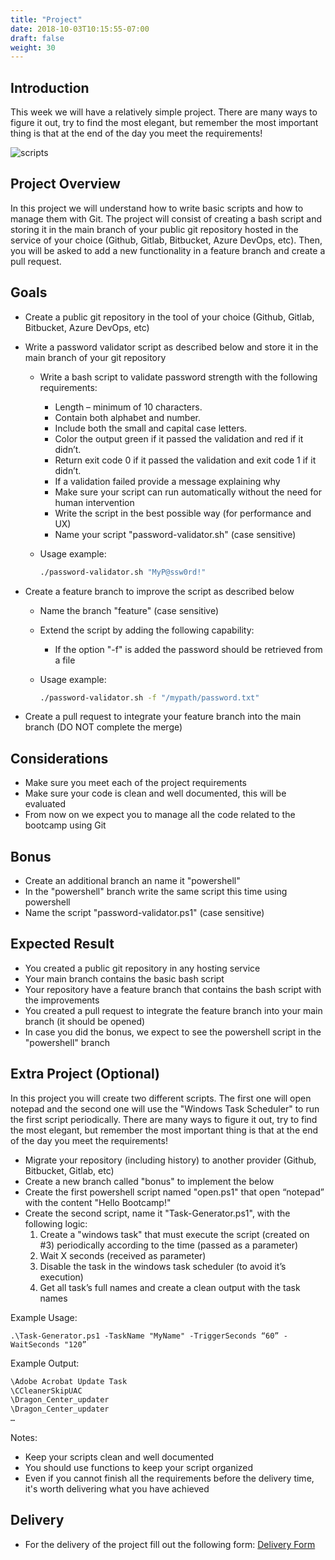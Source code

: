 ```yaml
---
title: "Project"
date: 2018-10-03T10:15:55-07:00
draft: false
weight: 30
---
```


## Introduction

This week we will have a relatively simple project.
There are many ways to figure it out, try to find the most elegant, but remember the most important thing is that at the end of the day you meet the requirements!

![scripts](/images/scripts-automation.png)

## Project Overview

In this project we will understand how to write basic scripts and how to manage them with Git. The project will consist of creating a bash script and storing it in the main branch of your public git repository hosted in the service of your choice (Github, Gitlab, Bitbucket, Azure DevOps, etc). Then, you will be asked to add a new functionality in a feature branch and create a pull request.

## Goals

- Create a public git repository in the tool of your choice (Github, Gitlab, Bitbucket, Azure DevOps, etc)

- Write a password validator script as described below and store it in the main branch of your git repository
  - Write a bash script to validate password strength with the following requirements:
    - Length – minimum of 10 characters.
    - Contain both alphabet and number.
    - Include both the small and capital case letters.
    - Color the output green if it passed the validation and red if it didn’t.
    - Return exit code 0 if it passed the validation and exit code 1 if it didn’t.
    - If a validation failed provide a message explaining why
    - Make sure your script can run automatically without the need for human intervention
    - Write the script in the best possible way (for performance and UX)
    - Name your script "password-validator.sh" (case sensitive)
  - Usage example:

    ```bash
    ./password-validator.sh "MyP@ssw0rd!"
    ```

- Create a feature branch to improve the script as described below
  - Name the branch "feature" (case sensitive)
  - Extend the script by adding the following capability:
    - If the option "-f" is added the password should be retrieved from a file
  - Usage example:

    ```bash
    ./password-validator.sh -f "/mypath/password.txt"
    ```

- Create a pull request to integrate your feature branch into the main branch (DO NOT complete the merge)

## Considerations

- Make sure you meet each of the project requirements
- Make sure your code is clean and well documented, this will be evaluated
- From now on we expect you to manage all the code related to the bootcamp using Git

## Bonus

- Create an additional branch an name it "powershell"
- In the "powershell" branch write the same script this time using powershell
- Name the script "password-validator.ps1" (case sensitive)


## Expected Result

- You created a public git repository in any hosting service
- Your main branch contains the basic bash script
- Your repository have a feature branch that contains the bash script with the improvements
- You created a pull request to integrate the feature branch into your main branch (it should be opened)
- In case you did the bonus, we expect to see the powershell script in the "powershell" branch

## Extra Project (Optional)

In this project you will create two different scripts. The first one will open notepad and the second one will use the "Windows Task Scheduler" to run the first script periodically. There are many ways to figure it out, try to find the most elegant, but remember the most important thing is that at the end of the day you meet the requirements!

- Migrate your repository (including history) to another provider (Github, Bitbucket, Gitlab, etc)
- Create a new branch called "bonus" to implement the below
- Create the first powershell script named "open.ps1" that open “notepad” with the content "Hello Bootcamp!"
- Create the second script, name it "Task-Generator.ps1", with the following logic:
   1. Create a "windows task" that must execute the script (created on #3) periodically according to the time (passed as a parameter)
   2. Wait X seconds (received as parameter)
   3. Disable the task in the windows task scheduler (to avoid it’s execution)
   4. Get all task’s full names and create a clean output with the task names

Example Usage: 

```
.\Task-Generator.ps1 -TaskName "MyName" -TriggerSeconds “60” -WaitSeconds "120”
```

Example Output:

```txt
\Adobe Acrobat Update Task
\CCleanerSkipUAC
\Dragon_Center_updater
\Dragon_Center_updater
…
```

Notes: 

- Keep your scripts clean and well documented
- You should use functions to keep your script organized
- Even if you cannot finish all the requirements before the delivery time, it's worth delivering what you have achieved

## Delivery

- For the delivery of the project fill out the following form: [Delivery Form](https://forms.gle/xja1J3RncKh8Sm3o8)
